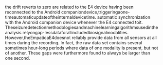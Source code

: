 the drift reverts to zero are related to the E4 device having been reconnected to the Android
companiondevice,triggeringaone-timeautomaticupdateoftheinternaldevicetime.
automatic synchronization with the Android companion device whenever the E4 connected
toit.
Theseizuredetectionmethodologiesandmachinelearningalgorithmsusedintheanalysis
relyongap-lessdataforallincludedbiosignalmodalities. However,theEmpaticaE4doesnot
reliably provide data from all sensors at all times during the recording. In fact, the raw data
set contains several sometimes hour-long periods where data of one modality is present, but
not of another. These gaps were furthermore found to always be larger than one second.
